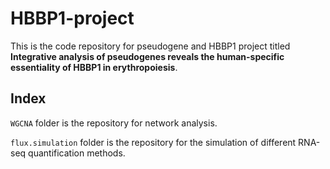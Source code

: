 # HBBP1-project
This is the code repository for pseudogene and HBBP1 project titled **Integrative analysis of pseudogenes reveals the human-specific essentiality of HBBP1 in erythropoiesis**.


## Index
`WGCNA` folder is the repository for network analysis.

`flux.simulation` folder is the repository for the simulation of different RNA-seq quantification methods. 
